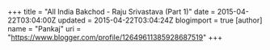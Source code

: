 +++
title = "All India Bakchod - Raju Srivastava (Part 1)"
date = 2015-04-22T03:04:00Z
updated = 2015-04-22T03:04:24Z
blogimport = true 
[author]
	name = "Pankaj"
	uri = "https://www.blogger.com/profile/12649611385928687519"
+++
  